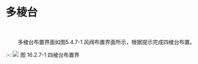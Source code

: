 # 多棱台
<br/>

&emsp;&emsp; 多棱台布置界面如图5.4.7\-1 风阀布置界面所示，根据提示完成四棱台布置。

:-: ![](images/多棱台.png)
图 16.2.7\-1 四棱台布置界